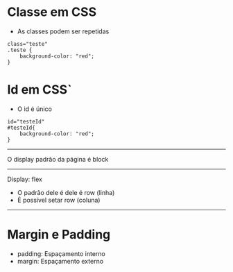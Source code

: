 # Classe em CSS
- As classes podem ser repetidas
```
class="teste" 
.teste {
    background-color: "red";
}
```

# Id em CSS`
- O id é único
```
id="testeId" 
#testeId{
    background-color: "red";
}
```
___

O display padrão da página é block

___

Display: flex
- O padrão dele é dele é row (linha)
- É possível setar row (coluna)

___

# Margin e Padding
+ padding: Espaçamento interno 
+ margin: Espaçamento externo